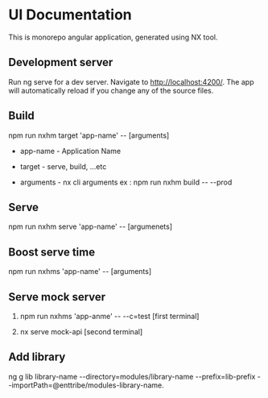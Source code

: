 # UI Documentation

This is monorepo angular application, generated using NX tool.

## Development server

Run ng serve for a dev server. Navigate to <http://localhost:4200/>. The app will automatically reload if you change any of the source files.

## Build

npm run nxhm target 'app-name' -- [arguments]

- app-name - Application Name

- target - serve, build, ...etc

- arguments - nx cli arguments
  ex : npm run nxhm build -- --prod

## Serve

npm run nxhm serve 'app-name' -- [argumenets]

## Boost serve time

npm run nxhms 'app-name' -- [arguments]

## Serve mock server

1. npm run nxhms 'app-anme' -- --c=test [first terminal]

2. nx serve mock-api [second terminal]

## Add library

ng g lib library-name --directory=modules/library-name --prefix=lib-prefix --importPath=@enttribe/modules-library-name.
